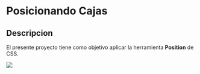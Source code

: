 # Posicionando Cajas

## Descripcion

El presente proyecto tiene como objetivo aplicar la herramienta **Position** de CSS.

![](https://fotos.subefotos.com/c0a08756744f401530d3eb8bb58c36e3o.png)
